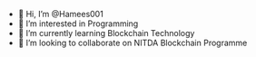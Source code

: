 - 👋 Hi, I’m @Hamees001
- 👀 I’m interested in Programming
- 🌱 I’m currently learning Blockchain Technology
- 💞️ I’m looking to collaborate on NITDA Blockchain Programme

<!---
Hamees001/Hamees001 is a ✨ special ✨ repository because its `README.md` (this file) appears on your GitHub profile.
You can click the Preview link to take a look at your changes.
--->
